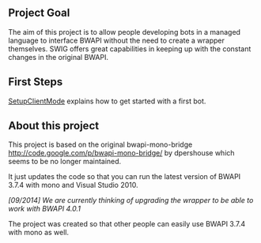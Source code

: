 ## Project Goal ##
The aim of this project is to allow people developing bots in a managed language to interface BWAPI without the need to create a wrapper themselves. SWIG offers great capabilities in keeping up with the constant changes in the original BWAPI.

## First Steps ##
[SetupClientMode](SetupClientMode.md) explains how to get started with a first bot.




## About this project ##
This project is based on the original bwapi-mono-bridge http://code.google.com/p/bwapi-mono-bridge/ by dpershouse which seems to be no longer maintained.

It just updates the code so that you can run the latest version of BWAPI 3.7.4 with mono and Visual Studio 2010.

_[09/2014] We are currently thinking of upgrading the wrapper to be able to work with BWAPI 4.0.1_



The project was created so that other people can easily use BWAPI 3.7.4 with mono as well.